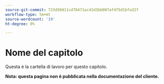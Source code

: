 ```yaml
---
source-git-commit: 723d50d11cd76471ac41d3bb007af4f5d1bfa32f
workflow-type: tm+mt
source-wordcount: '19'
ht-degree: 0%

---
```

# Nome del capitolo

Questa è la cartella di lavoro per questo capitolo.

**Nota: questa pagina non è pubblicata nella documentazione del cliente.**
